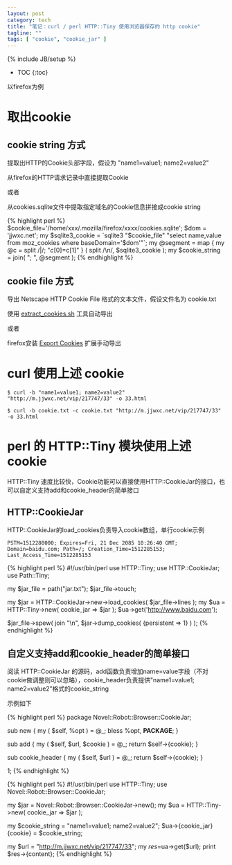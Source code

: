 ```yaml
---
layout: post
category: tech
title: "笔记：curl / perl HTTP::Tiny 使用浏览器保存的 http cookie"
tagline: ""
tags: [ "cookie", "cookie_jar" ]
---
```

{% include JB/setup %}

* TOC
{:toc}

以firefox为例

# 取出cookie

## cookie string 方式

提取出HTTP的Cookie头部字段，假设为 "name1=value1; name2=value2"

从firefox的HTTP请求记录中直接提取Cookie

或者

从cookies.sqlite文件中提取指定域名的Cookie信息拼接成cookie string

{% highlight perl %}
    $cookie_file='/home/xxx/.mozilla/firefox/xxxx/cookies.sqlite';
    $dom = 'jjwxc.net';
    my $sqlite3_cookie = `sqlite3 "$cookie_file" "select name,value from moz_cookies where baseDomain='$dom'"`;
    my @segment = map { my @c = split /\|/; "$c[0]=$c[1]" } ( split /\n/, $sqlite3_cookie );
    my $cookie_string = join( "; ", @segment );
{% endhighlight %}

## cookie file 方式

导出 Netscape HTTP Cookie File 格式的文本文件，假设文件名为 cookie.txt

使用 [extract_cookies.sh](https://gist.github.com/spk/5014421) 工具自动导出

或者 

firefox安装 [Export Cookies](https://addons.mozilla.org/en-US/firefox/addon/export-cookies/) 扩展手动导出


# curl 使用上述 cookie

    $ curl -b "name1=value1; name2=value2" "http://m.jjwxc.net/vip/217747/33" -o 33.html

    $ curl -b cookie.txt -c cookie.txt "http://m.jjwxc.net/vip/217747/33" -o 33.html

# perl 的 HTTP::Tiny 模块使用上述cookie

HTTP::Tiny 速度比较快，Cookie功能可以直接使用HTTP::CookieJar的接口，也可以自定义支持add和cookie_header的简单接口

## HTTP::CookieJar

HTTP::CookieJar的load_cookies负责导入cookie数组，单行cookie示例

    PSTM=1512280000; Expires=Fri, 21 Dec 2085 10:26:40 GMT; Domain=baidu.com; Path=/; Creation_Time=1512285153; Last_Access_Time=1512285153

{% highlight perl %}
#!/usr/bin/perl
use HTTP::Tiny;
use HTTP::CookieJar;
use Path::Tiny;
 
my $jar_file = path("jar.txt");
$jar_file->touch;
 
my $jar = HTTP::CookieJar->new->load_cookies( $jar_file->lines );
my $ua = HTTP::Tiny->new( cookie_jar => $jar );
$ua->get('http://www.baidu.com');
 
$jar_file->spew( join "\n", $jar->dump_cookies( {persistent => 1} ) );
{% endhighlight %}

## 自定义支持add和cookie_header的简单接口

阅读 HTTP::CookieJar 的源码，add函数负责增加name=value字段（不对cookie做调整则可以忽略），cookie_header负责提供"name1=value1; name2=value2"格式的cookie_string

示例如下

{% highlight perl %}
package Novel::Robot::Browser::CookieJar;

sub new {
  my ( $self, %opt ) = @_;
  bless \%opt, __PACKAGE__;
}

sub add {
  my ( $self, $url, $cookie ) = @_;
  return $self->{cookie};
}

sub cookie_header {
  my ( $self, $url ) = @_;
  return $self->{cookie};
}

1;
{% endhighlight %}

{% highlight perl %}
#!/usr/bin/perl
use HTTP::Tiny;
use Novel::Robot::Browser::CookieJar;

my $jar = Novel::Robot::Browser::CookieJar->new();
my $ua = HTTP::Tiny->new( cookie_jar => $jar );

my $cookie_string = "name1=value1; name2=value2";
$ua->{cookie_jar}{cookie} = $cookie_string;

my $url = "http://m.jjwxc.net/vip/217747/33";
my $res=$ua->get($url);
print $res->{content};
{% endhighlight %}
